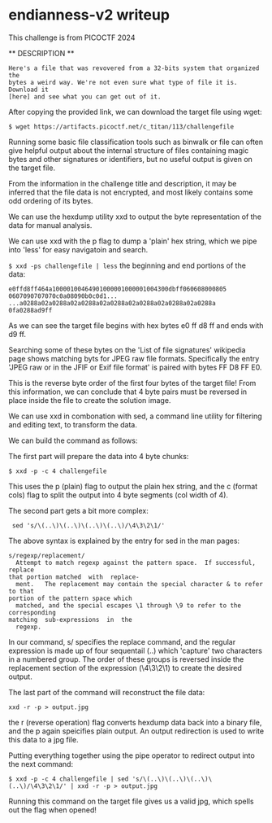# endianness-v2 writeup

This challenge is from PICOCTF 2024

** DESCRIPTION **
```
Here's a file that was revovered from a 32-bits system that organized the
bytes a weird way. We're not even sure what type of file it is. Download it
[here] and see what you can get out of it.
```

After copying the provided link, we can download the target file using wget:
``` 
$ wget https://artifacts.picoctf.net/c_titan/113/challengefile
```

Running some basic file classification tools such as binwalk or file can often
give helpful output about the internal structure of files containing magic
bytes and other signatures or identifiers, but no useful output is given on the
target file.


From the information in the challenge title and description, it may be inferred
that the file data is not encrypted, and most likely contains some odd ordering
of its bytes.

We can use the hexdump utility xxd to output the byte representation of the
data for manual analysis.

We can use xxd with the p flag to dump a 'plain' hex string, which we pipe into
'less' for easy navigatoin and search.

```$ xxd -ps challengefile | less```
the beginning and end portions of the data:
```
e0ffd8ff464a10000100464901000001000001004300dbff060608000805
0607090707070c0a08090b0c0d1...
...a0288a02a0288a02a0288a02a0288a02a0288a02a0288a02a0288a
0fa0288ad9ff
```

As we can see the target file begins with hex bytes e0 ff d8 ff and ends with
d9 ff.


Searching some of these bytes on the 'List of file signatures' wikipedia page
shows matching byts for JPEG raw file formats. Specifically the entry 'JPEG raw
or in the JFIF or Exif file format' is paired with bytes FF D8 FF E0.


This is the reverse byte order of the first four bytes of the target file! From
this information, we can conclude that 4 byte pairs must be reversed in place
inside the file to create the solution image.


We can use xxd in combonation with sed, a command line utility for filtering
and editing text, to transform the data.


We can build the command as follows:

The first part will prepare the data into 4 byte chunks:
```
$ xxd -p -c 4 challengefile
```
This uses the p (plain) flag to output the plain hex string, and the c (format
cols) flag to split the output into 4 byte segments (col width of 4).


The second part gets a bit more complex:
```
 sed 's/\(..\)\(..\)\(..\)\(..\)/\4\3\2\1/'
```
The above syntax is explained by the entry for sed in the man pages:
```
s/regexp/replacement/
  Attempt to match regexp against the pattern space.  If successful, replace
that portion matched  with  replace‐
  ment.   The replacement may contain the special character & to refer to that
portion of the pattern space which
  matched, and the special escapes \1 through \9 to refer to the corresponding
matching  sub-expressions  in  the
  regexp.
```

In our command, s/ specifies the replace command, and the regular expression is
made up of four sequentail \(..\) which 'capture' two characters in a numbered
group. The order of these groups is reversed inside the replacement section of
the expression (\4\3\2\1) to create the desired output.


The last part of the command will reconstruct the file data:
```
xxd -r -p > output.jpg
```
the r (reverse operation) flag converts hexdump data back into a binary file,
and the p again speicifies plain output. An output redirection is used to write
this data to a jpg file.


Putting everything together using the pipe operator to redirect output into the
next command:
```
$ xxd -p -c 4 challengefile | sed 's/\(..\)\(..\)\(..\)\(..\)/\4\3\2\1/' | xxd -r -p > output.jpg
```

Running this command on the target file gives us a valid jpg, which spells out
the flag when opened!

